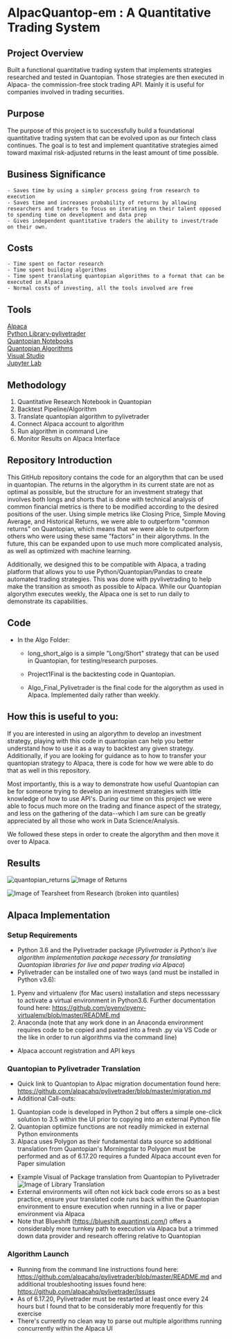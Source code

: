 # AlpacQuantop-em : A Quantitative Trading System

## Project Overview
Built a functional quantitative trading system that implements strategies researched and tested in Quantopian. Those strategies are then executed in Alpaca- the commission-free stock trading API. Mainly it is useful for companies involved in trading securities.

## Purpose
The purpose of this project is to successfully build a foundational quantitative trading system that can be evolved upon as our fintech class continues. The goal is to test and implement quantitative strategies aimed toward maximal risk-adjusted returns in the least amount of time possible. 

## Business Significance
    - Saves time by using a simpler process going from research to execution
    - Saves time and increases probability of returns by allowing researchers and traders to focus on iterating on their talent opposed to spending time on development and data prep
    - Gives independent quantitative traders the ability to invest/trade on their own.
    
## Costs
    - Time spent on factor research
    - Time spent building algorithms
    - Time spent translating quantopian algorithms to a format that can be executed in Alpaca
    - Normal costs of investing, all the tools involved are free

## Tools
[Alpaca](https://alpaca.markets/)  
[Python Library-pylivetrader](https://github.com/alpacahq/pylivetrader)  
[Quantopian Notebooks](https://www.quantopian.com/notebooks)  
[Quantopian Algorithms](https://www.quantopian.com/algorithms)  
[Visual Studio](https://visualstudio.microsoft.com/)  
[Jupyter Lab](https://jupyterlab.readthedocs.io/en/stable/)  

## Methodology
1. Quantitative Research Notebook in Quantopian
2. Backtest Pipeline/Algorithm 
3. Translate quantopian algorithm to pylivetrader
4. Connect Alpaca account to algorithm
5. Run algorithm in command Line
6. Monitor Results on Alpaca Interface

## Repository Introduction
This GitHub repository contains the code for an algorythm that can be used in quantopian. The returns in the algorythm in its current state are not as optimal as possible, but the structure for an investment strategy that involves both longs and shorts that is done with technical analysis of common financial metrics is there to be modified according to the desired positions of the user. Using simple metrics like Closing Price, Simple Moving Average, and Historical Returns, we were able to outperform "common returns" on Quantopian, which means that we were able to outperform others who were using these same "factors" in their algorythms. In the future, this can be expanded upon to use much more complicated analysis, as well as optimized with machine learning. 

Additionally, we designed this to be compatible with Alpaca, a trading platform that allows you to use Python/Quantopian/Pandas to create automated trading strategies. This was done with pyvlivetrading to help make the transition as smooth as possible to Alpaca. While our Quantopian algorythm executes weekly, the Alpaca one is set to run daily to demonstrate its capabilities. 


## Code

*  In the Algo Folder:
  
    * long_short_algo is a simple "Long/Short" strategy that can be used in Quantopian, for testing/research purposes.
    
    * Project1Final is the backtesting code in Quantopian.
    
    * Algo_Final_Pylivetrader is the final code for the algorythm as used in Alpaca. Implemented daily rather than weekly. 

## How this is useful to you:

If you are interested in using an algorythm to develop an investment strategy, playing with this code in quantopian can help you better understand how to use it as a way to backtest any given strategy. Additionally, if you are looking for guidance as to how to transfer your quantopian strategy to Alpaca, there is code for how we were able to do that as well in this repository. 

Most importantly, this is a way to demonstrate how useful Quantopian can be for someone trying to develop an investment strategies with little knowledge of how to use API's. During our time on this project we were able to focus much more on the trading and finance aspect of the strategy, and less on the gathering of the data--which I am sure can be greatly appreciated by all those who work in Data Science/Analysis. 


We followed these steps in order to create the algorythm and then move it over to Alpaca. 

## Results
![quantopian_returns](Images/returns-final.JPG)
![Image of Returns](Images/numbers-final.JPG)

![Image of Tearsheet from Research (broken into quantiles)](Images/tearsheet.png)

## Alpaca Implementation
### Setup Requirements
*  Python 3.6 and the Pylivetrader package 
(*Pylivetrader is Python's live algorithm implementation package necessary for translating Quantopian libraries for live and paper trading via Alpaca*)
* Pylivetrader can be installed one of two ways (and must be installed in Python v3.6):
1. Pyenv and virtualenv (for Mac users) installation and steps necesssary to activate a virtual environment in Python3.6. Further documentation found here: https://github.com/pyenv/pyenv-virtualenv/blob/master/README.md
2. Anaconda (note that any work done in an Anaconda environment requires code to be copied and pasted into a fresh .py via VS Code or the like in order to run algorithms via the command line)
* Alpaca account registration and API keys
### Quantopian to Pylivetrader Translation
* Quick link to Quantopian to Alpac migration documentation found here: https://github.com/alpacahq/pylivetrader/blob/master/migration.md
* Additional Call-outs:
1. Quantopian code is developed in Python 2 but offers a simple one-click solution to 3.5 within the UI prior to copying into an external Python file
2. Quantopian optimize functions are not readily mimicked in external Python environments
3. Alpaca uses Polygon as their fundamental data source so additional translation from Quantopian's Morningstar to Polygon must be performed and as of 6.17.20 requires a funded Alpaca account even for Paper simulation
* Example Visual of Package translation from Quantopian to Pylivetrader
![Image of Library Translation](Images/LibraryTranslation.JPG)
* External environments will often not kick back code errors so as a best practice, ensure your translated code runs back within the Quantopian environment to ensure execution when running in a live or paper environment via Alpaca
* Note that Blueshift (https://blueshift.quantinsti.com/) offers a considerably more turnkey path to execution via Alpaca but a trimmed down data provider and research offering relative to Quantopian
### Algorithm Launch
* Running from the command line instructions found here: https://github.com/alpacahq/pylivetrader/blob/master/README.md and additional troubleshooting issues found here: https://github.com/alpacahq/pylivetrader/issues
* As of 6.17.20, Pylivetrader must be restarted at least once every 24 hours but I found that to be considerably more frequently for this exercise
* There's currently no clean way to parse out multiple algorithms running concurrently within the Alpaca UI
